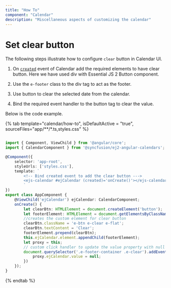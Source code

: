 ```yaml
---
title: "How To"
component: "Calendar"
description: "Miscellaneous aspects of customizing the calendar"
---
```


# Set clear button

The following steps illustrate how to configure `clear` button in Calendar UI.

1. On
[`created`](../../api/calendar#created)
 event of Calendar add the required elements to have clear button. Here we have used div with Essential JS 2 Button component.

2. Use the `e-footer` class to the div tag to act as the footer.

3. Use button to clear the selected date from the calendar.

4. Bind the required event handler to the button tag to clear the value.

Below is the code example.

{% tab template="calendar/how-to", isDefaultActive = "true", sourceFiles="app/**/*.ts,styles.css" %}

```typescript

import { Component, ViewChild } from '@angular/core';
import { CalendarComponent } from '@syncfusion/ej2-angular-calendars';

@Component({
    selector: 'app-root',
    styleUrls: ['styles.css'],
    template: `
        <!-- Bind created event to add the clear button --->
        <ejs-calendar #ejCalendar (created)='onCreate()'></ejs-calendar>
        `
})
export class AppComponent {
    @ViewChild('ejCalendar') ejCalendar: CalendarComponent;
    onCreate() {
        let clearBtn: HTMLElement = document.createElement('button');
        let footerElement: HTMLElement = document.getElementsByClassName('e-footer-container')[0];
        //creates the custom element for clear button
        clearBtn.className = 'e-btn e-clear e-flat';
        clearBtn.textContent = 'Clear';
        footerElement.prepend(clearBtn);
        this.ejCalendar.element.appendChild(footerElement);
        let proxy = this;
        // custom click handler to update the value property with null values.
        document.querySelector('.e-footer-container .e-clear').addEventListener('click', function() {
            proxy.ejCalendar.value = null;
        })
    });
}
```

{% endtab %}
